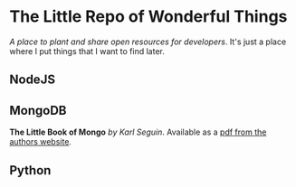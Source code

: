 # The Little Repo of Wonderful Things
*A place to plant and share open resources for developers*. It's just a place where I put things that I want to find later.




## NodeJS

## MongoDB
**The Little Book of Mongo** *by Karl Seguin*.
Available as a [pdf from the authors website](http://openmymind.net/mongodb.pdf).


## Python
